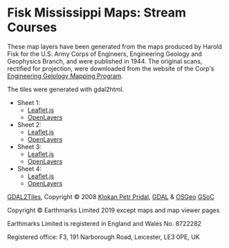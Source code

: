 # Fisk Mississippi Maps: Stream Courses

These map layers have been generated from the maps produced
by Harold Fisk for the U.S. Army Corps of Engineers,
Engineering Geology and Geophysics Branch, and were
published in 1944. The original scans, rectified for
projection, were downloaded from the website of the Corp's
[Engineering Gelology Mapping Program](http://lmvmapping.erdc.usace.army.mil/index.htm).

The tiles were generated with gdal2html.

- Sheet 1: 
    - [Leaflet.js](sheet01/leaflet.html) 
    - [OpenLayers](sheet01/openlayers.html)
- Sheet 2: 
    - [Leaflet.js](sheet01/leaflet.html) 
    - [OpenLayers](sheet01/openlayers.html)
- Sheet 3: 
    - [Leaflet.js](sheet01/leaflet.html) 
    - [OpenLayers](sheet01/openlayers.html)
- Sheet 4: 
    - [Leaflet.js](sheet01/leaflet.html) 
    - [OpenLayers](sheet01/openlayers.html)
    
<a href="http://www.klokan.cz/projects/gdal2tiles/">GDAL2Tiles</a>, Copyright © 2008
<a href="http://www.klokan.cz/">Klokan Petr Pridal</a>,
<a href="http://www.gdal.org/">GDAL</a> &amp;
<a href="http://www.osgeo.org/">OSGeo</a>
<a href="http://code.google.com/soc/">GSoC</a>

<p>Copyright © Earthmarks Limited 2019 except maps and map viewer pages</p>
<p>Earthmarks Limited is registered in England and Wales No. 8722282</p>
<p>Registered office: F3, 191 Narborough Road, Leicester, LE3 0PE, UK</p>

